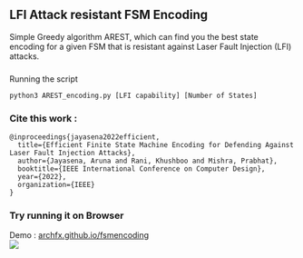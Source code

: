 ## LFI Attack resistant FSM Encoding


Simple Greedy algorithm AREST, which can find you the best state encoding for a given FSM that is resistant against Laser Fault Injection (LFI) attacks.

###
Running the script
```shell
python3 AREST_encoding.py [LFI capability] [Number of States]
```

### Cite this work :
```
@inproceedings{jayasena2022efficient,
  title={Efficient Finite State Machine Encoding for Defending Against Laser Fault Injection Attacks},
  author={Jayasena, Aruna and Rani, Khushboo and Mishra, Prabhat},
  booktitle={IEEE International Conference on Computer Design},
  year={2022},
  organization={IEEE}
}
```

### Try running it on Browser
Demo : <a href="https://archfx.github.io/fsmencoding">archfx.github.io/fsmencoding</a><br>
<a href="https://archfx.github.io/fsmencoding" alt="https://archfx.github.io/fsmencoding" ><img src="https://image.thum.io/get/width/1100/crop/350/png/https://archfx.github.io/fsmencoding"></a>

